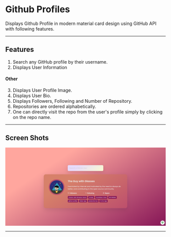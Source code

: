 # Github Profiles

Displays Github Profile in modern material card design using GitHub API with following features.

---

## Features

1. Search any GitHub profile by their username.
2. Displays User Information

#### Other

3. Displays User Profile Image.
4. Displays User Bio.
5. Displays Followers, Following and Number of Repository.
6. Repositories are ordered alphabetically.
7. One can directly visit the repo from the user's profile simply by clicking on the repo name.

---

## Screen Shots

![Image of Github Profiles](https://raw.githubusercontent.com/cmulay/github-profiles/master/img/img1.png)

---
